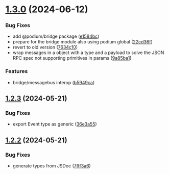 # [1.3.0](https://github.com/podium-lib/browser/compare/v1.2.3...v1.3.0) (2024-06-12)


### Bug Fixes

* add @podium/bridge package ([e1584bc](https://github.com/podium-lib/browser/commit/e1584bcb8019efc82342b0fb36d26d5d0a6b730c))
* prepare for the bridge module also using podium global ([22cd36f](https://github.com/podium-lib/browser/commit/22cd36f235cbdd8ff69bf741292077ae712bebab))
* revert to old version ([7634c10](https://github.com/podium-lib/browser/commit/7634c10c43ff4a12bd500734607ecfbe378b03d1))
* wrap messages in a object with a type and a payload to solve the JSON RPC spec not supporting primitives in params ([9a85ba1](https://github.com/podium-lib/browser/commit/9a85ba13a0663177278d046a51bf76ab4c23ad86))


### Features

* bridge/messagebus interop ([b5949ca](https://github.com/podium-lib/browser/commit/b5949ca3cdfa80b8f9ea645febe8ff8f37144249))

## [1.2.3](https://github.com/podium-lib/browser/compare/v1.2.2...v1.2.3) (2024-05-21)


### Bug Fixes

* export Event type as generic ([36e3a55](https://github.com/podium-lib/browser/commit/36e3a5545107a1f84eac70afc5b0b3464ce080fc))

## [1.2.2](https://github.com/podium-lib/browser/compare/v1.2.1...v1.2.2) (2024-05-21)


### Bug Fixes

* generate types from JSDoc ([7fff3a6](https://github.com/podium-lib/browser/commit/7fff3a657913393b785172a1255bea7784539aaa))
